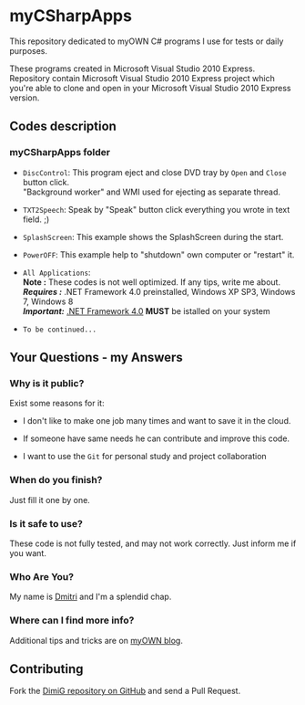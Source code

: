 myCSharpApps
============
This repository dedicated to myOWN C# programs I use for tests or daily purposes.

These programs created in Microsoft Visual Studio 2010 Express. Repository contain 
Microsoft Visual Studio 2010 Express project which you're able to clone and open in your 
Microsoft Visual Studio 2010 Express version.

Codes description
-------------------

### myCSharpApps folder

* `DiscControl`: This program eject and close DVD tray by `Open` and `Close` button click.<br>
   "Background worker" and WMI used for ejecting as separate thread.<br>
* `TXT2Speech`: Speak by "Speak" button click everything you wrote in text field. ;)<br>
* `SplashScreen`: This example shows the SplashScreen during the start.<br>
* `PowerOFF`: This example help to "shutdown" own computer or "restart" it.<br>

* `All Applications`:<br>
   **Note :** These codes is not well optimized. If any tips, write me about.<br>
   ***Requires :*** .NET Framework 4.0 preinstalled, Windows XP SP3, Windows 7, Windows 8<br>
   ***Important:*** [.NET Framework 4.0][microsoft] **MUST** be istalled on your system
   
* `To be continued...`

Your Questions - my Answers
---------------------------

### Why is it public?

Exist some reasons for it:

* I don't like to make one job many times and want to save it in the cloud.

* If someone have same needs he can contribute and improve this code.
  
* I want to use the `Git` for personal study and project collaboration

### When do you finish?

Just fill it one by one.

### Is it safe to use?

These code is not fully tested, and may not work correctly. Just inform me if you want.

### Who Are You?

My name is [Dmitri][dimig] and I'm a splendid chap.

### Where can I find more info?

Additional tips and tricks are on [myOWN blog][homepage].

Contributing
------------

Fork the [DimiG repository on GitHub](https://github.com/dimig) and
send a Pull Request.

[homepage]:http://dimig.blogspot.com
[dimig]:http://dimig.blogspot.com
[microsoft]:http://www.microsoft.com/net
